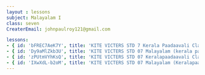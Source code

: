 ```yaml
--- 
layout : lessons 
subject: Malayalam I
class: seven
CreaterEmail: johnpaulroy121@gmail.com

lessons: 
- { id: 'bFREC7AeK7Y', title: 'KITE VICTERS STD 7 Kerala Paadaavali Class 01 (First Bell-ഫസ്റ്റ് ബെല്‍)' }
- { id: 'Dy9aMlZkb3U', title: 'KITE VICTERS STD 07 Malayalam (kerala paadam) Class 02 (First Bell-ഫസ്റ്റ് ബെല്‍)' }
- { id: 'zPUtmVYhKsQ', title: 'KITE VICTERS STD 07 Keralapaadaavali Class 03 (First Bell-ഫസ്റ്റ് ബെല്‍)' }
- { id: 'IXwXdL-b2oM', title: 'KITE VICTERS STD 07 Malayalam (Keralapaadam) Class 04 (First Bell-ഫസ്റ്റ് ബെല്‍)' }
---
```

